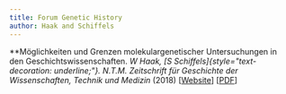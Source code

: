 ```yaml
---
title: Forum Genetic History
author: Haak and Schiffels
---
```


**Möglichkeiten und Grenzen molekulargenetischer Untersuchungen in den
Geschichtswissenschaften. **W Haak, [S
Schiffels]{style="text-decoration: underline;"}.* N.T.M. Zeitschrift für
Geschichte der Wissenschaften, Technik und Medizin* (2018)
\[[Website](https://link.springer.com/journal/48/onlineFirst/page/1)\]
\[[PDF](https://link.springer.com/content/pdf/10.1007%2Fs00048-018-0196-9.pdf)\]
